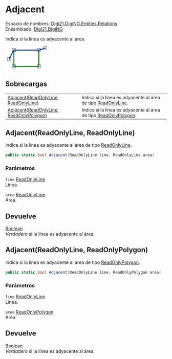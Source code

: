 # Adjacent

Espacio de nombres: [Digi21.DigiNG.Entities.Relations](../../../)  
Ensamblado: [Digi21.DigiNG](../../../../)

Indica si la línea es adyacente al área.

![L&#xED;nea adyacente a &#xE1;rea](../../../../../../../../../.gitbook/assets/lineaadyacentearea.png)

## Sobrecargas

|  |  |
| :--- | :--- |
| [Adjacent\(ReadOnlyLine, ReadOnlyLine\)](adjacent.md#adjacent-readonlyline-readonlyline) | Indica si la línea es adyacente al área de tipo [ReadOnlyLine](../../../../digi21.diging.entities/clases/readonlyline/). |
| [Adjacent\(ReadOnlyLine, ReadOnlyPolygon\)](adjacent.md#adjacent-readonlyline-readonlypolygon) | Indica si la línea es adyacente al área de tipo [ReadOnlyPolygon](../../../../digi21.diging.entities/clases/readonlypolygon/). |

## Adjacent\(ReadOnlyLine, ReadOnlyLine\)

Indica si la línea es adyacente al área de tipo [ReadOnlyLine](../../../../digi21.diging.entities/clases/readonlyline/).

```csharp
public static bool Adjacent(ReadOnlyLine line, ReadOnlyLine area)
```

### Parámetros

`line` [ReadOnlyLine](../../../../digi21.diging.entities/clases/readonlyline/)  
Línea.

`area` [ReadOnlyLine](../../../../digi21.diging.entities/clases/readonlyline/)  
Área.

## Devuelve

[Boolean](https://docs.microsoft.com/en-us/dotnet/api/system.boolean?view=net-5.0)  
_Verdadero_ si la línea es adyacente al área.

## Adjacent\(ReadOnlyLine, ReadOnlyPolygon\)

Indica si la línea es adyacente al área de tipo [ReadOnlyPolygon](../../../../digi21.diging.entities/clases/readonlypolygon/).

```csharp
public static bool Adjacent(ReadOnlyLine line, ReadOnlyPolygon area)
```

### Parámetros

`line` [ReadOnlyLine](../../../../digi21.diging.entities/clases/readonlyline/)  
Línea.

`area` [ReadOnlyPolygon](../../../../digi21.diging.entities/clases/readonlypolygon/)  
Área.

## Devuelve

[Boolean](https://docs.microsoft.com/en-us/dotnet/api/system.boolean?view=net-5.0)  
_Verdadero_ si la línea es adyacente al área.

